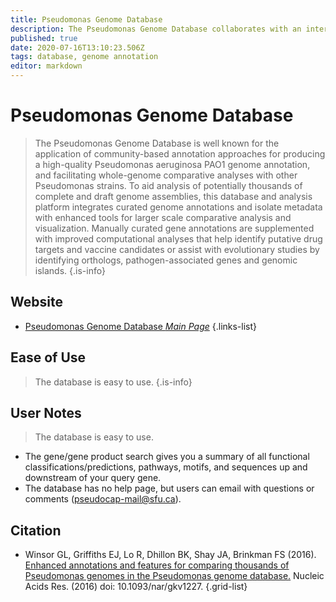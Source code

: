 ```yaml
---
title: Pseudomonas Genome Database
description: The Pseudomonas Genome Database collaborates with an international panel of expert Pseudomonas researchers to provide high quality updates to the PAO1 genome annotation and make cutting edge genome analysis data available.
published: true
date: 2020-07-16T13:10:23.506Z
tags: database, genome annotation
editor: markdown
---
```


# Pseudomonas Genome Database

> The Pseudomonas Genome Database is well known for the application of community-based annotation approaches for producing a high-quality Pseudomonas aeruginosa PAO1 genome annotation, and facilitating whole-genome comparative analyses with other Pseudomonas strains. To aid analysis of potentially thousands of complete and draft genome assemblies, this database and analysis platform integrates curated genome annotations and isolate metadata with enhanced tools for larger scale comparative analysis and visualization. Manually curated gene annotations are supplemented with improved computational analyses that help identify putative drug targets and vaccine candidates or assist with evolutionary studies by identifying orthologs, pathogen-associated genes and genomic islands. 
&NewLine;
{.is-info}


## Website

- [Pseudomonas Genome Database *Main Page*](http://www.pseudomonas.com/)
{.links-list}

## Ease of Use

>The database is easy to use. 
{.is-info}

## User Notes

>The database is easy to use. 

- The gene/gene product search gives you a summary of all functional classifications/predictions, pathways, motifs, and sequences up and downstream of your query gene. 
- The database has no help page, but users can email with questions or comments (pseudocap-mail@sfu.ca).


## Citation

- Winsor GL, Griffiths EJ, Lo R, Dhillon BK, Shay JA, Brinkman FS (2016). [Enhanced annotations and features for comparing thousands of Pseudomonas genomes in the Pseudomonas genome database.](https://academic.oup.com/nar/article/44/D1/D646/2502706) Nucleic Acids Res. (2016) doi: 10.1093/nar/gkv1227.
{.grid-list}